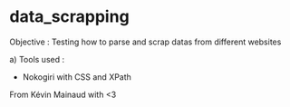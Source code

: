 # data_scrapping

Objective : Testing how to parse and scrap datas from different websites 

a) Tools used : 

  - Nokogiri with CSS and XPath


From Kévin Mainaud with <3
